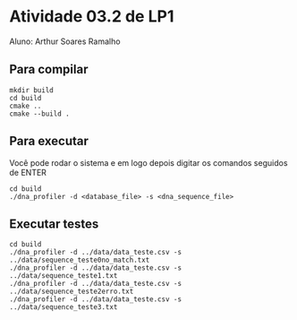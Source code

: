 # Atividade 03.2 de LP1

Aluno: Arthur Soares Ramalho

## Para compilar
```console
mkdir build
cd build
cmake ..
cmake --build .

```

## Para executar
Você pode rodar o sistema e em logo depois digitar os comandos seguidos de ENTER
```console
cd build
./dna_profiler -d <database_file> -s <dna_sequence_file>

```

## Executar testes
```console
cd build
./dna_profiler -d ../data/data_teste.csv -s ../data/sequence_teste0no_match.txt
./dna_profiler -d ../data/data_teste.csv -s ../data/sequence_teste1.txt
./dna_profiler -d ../data/data_teste.csv -s ../data/sequence_teste2erro.txt
./dna_profiler -d ../data/data_teste.csv -s ../data/sequence_teste3.txt

```
